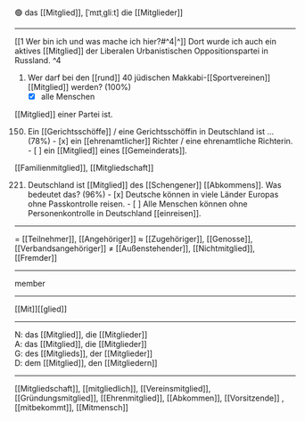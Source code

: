 🟢 das [[Mitglied]], [ˈmɪtˌɡliːt]
die [[Mitglieder]]

---
[[1 Wer bin ich und was mache ich hier?#^4|^]] Dort wurde ich auch ein aktives [[Mitglied]] der Liberalen Urbanistischen Oppositionspartei in Russland. ^4
 


1. Wer darf bei den [[rund]] 40 jüdischen Makkabi-[[Sportvereinen]] [[Mitglied]] werden? (100%)
	- [x] alle Menschen

[[Mitglied]] einer Partei ist.

150. Ein [[Gerichtsschöffe]] / eine Gerichtsschöffin in Deutschland ist … (78%)
	- [x] ein [[ehrenamtlicher]] Richter / eine ehrenamtliche Richterin.
	- [ ] ein [[Mitglied]] eines [[Gemeinderats]].

[[Familienmitglied]], [[Mitgliedschaft]]

221. Deutschland ist [[Mitglied]] des [[Schengener]] [[Abkommens]]. Was bedeutet das? (96%)
	- [x] Deutsche können in viele Länder Europas ohne Passkontrolle reisen.
	- [ ] Alle Menschen können ohne Personenkontrolle in Deutschland [[einreisen]].

---
= [[Teilnehmer]], [[Angehöriger]]
≈ [[Zugehöriger]], [[Genosse]], [[Verbandsangehöriger]]
≠ [[Außenstehender]], [[Nichtmitglied]], [[Fremder]]

---
member

---
[[Mit]][[glied]]

---
N: das [[Mitglied]], die [[Mitglieder]]  
A: das [[Mitglied]], die [[Mitglieder]]  
G: des [[Mitglieds]], der [[Mitglieder]]  
D: dem [[Mitglied]], den [[Mitgliedern]]  

---
[[Mitgliedschaft]], [[mitgliedlich]], [[Vereinsmitglied]], [[Gründungsmitglied]], [[Ehrenmitglied]], [[Abkommen]], [[Vorsitzende]]
, [[mitbekommt]], [[Mitmensch]]